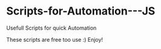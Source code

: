 # Scripts-for-Automation---JS
Usefull Scripts for quick Automation


These scripts are free too use :) Enjoy!
